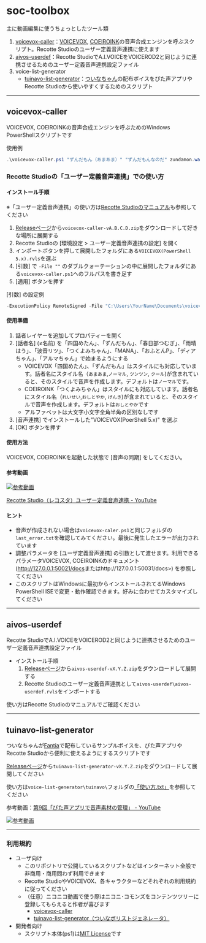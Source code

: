 # soc-toolbox

主に動画編集に使うちょっとしたツール類

1. [voicevox-caller](#voicevox-caller)：[VOICEVOX](https://voicevox.hiroshiba.jp/), [COEIROINK](https://coeiroink.com/)の音声合成エンジンを呼ぶスクリプト。Recotte Studioのユーザー定義音声連携に使えます
1. [aivos-userdef](#aivos-userdef)：Recotte StudioでA.I.VOICEをVOICEROD2と同じように連携させるためのユーザー定義音声連携設定ファイル
1. voice-list-generator
   * [tuinavo-list-generator](#tuinavo-list-generator)：[ついなちゃん](https://ついなちゃん.com)の配布ボイスをぴた声アプリやRecotte Studioから使いやすくするためのスクリプト

----

## voicevox-caller

VOICEVOX, COEIROINKの音声合成エンジンを呼ぶためのWindows PowerShellスクリプトです

使用例
```ps1
.\voicevox-caller.ps1 "ずんだもん（あまあま）" "ずんだもんなのだ" zundamon.wav
```

### Recotte Studioの「ユーザー定義音声連携」での使い方

#### インストール手順

※「ユーザー定義音声連携」の使い方は[Recotte Studioのマニュアル](https://www.ah-soft.com/rs/manual/tips/user-def.html)も参照してください

1. [Releaseページ](https://github.com/so-c/soc-toolbox/releases)から`voicecox-caller-vA.B.C.D.zip`をダウンロードして好きな場所に展開する
1. Recotte Studioの [環境設定 > ユーザー定義音声連携の設定] を開く
1. インポートボタンを押して展開したフォルダにある`VOICEVOX(PowerShell 5.x).rvls`を選ぶ
1. [引数] で `-File ""` のダブルクォーテーションの中に展開したフォルダにある`voicevox-caller.ps1`へのフルパスを書き足す
1. [適用] ボタンを押す

[引数] の設定例

```ps1
-ExecutionPolicy RemoteSigned -File "C:\Users\YourName\Documents\voicevox-caller\voicevox-caller.ps1" -text "%c" -speaker "%s" -output "%o"`
```

#### 使用準備

1. 話者レイヤーを追加してプロパティーを開く
1. [話者名] (≠名前) を「四国めたん」、「ずんだもん」、「春日部つむぎ」、「雨晴はう」、「波音リツ」、「つくよみちゃん」、「MANA」、「おふとんP」、「ディアちゃん」、「アルマちゃん」で始まるようにする
   * VOICEVOX「四国めたん」、「ずんだもん」はスタイルにも対応しています。話者名にスタイル名（`あまあま`,`ノーマル`, `ツンツン`, `クール`)が含まれていると、そのスタイルで音声を作成します。デフォルトは`ノーマル`です。
   * COEIROINK「つくよみちゃん」はスタイルにも対応しています。話者名にスタイル名（`れいせい`,`おしとやか`, `げんき`)が含まれていると、そのスタイルで音声を作成します。デフォルトは`おしとやか`です
   * アルファベットは大文字小文字全角半角の区別なしです
1. [音声連携] でインストールした"VOICEVOX(PoerShell 5.x)" を選ぶ
1. [OK] ボタンを押す

#### 使用方法

VOICEVOX, COEIROINKを起動した状態で [音声の同期] をしてください。

#### 参考動画
[![参考動画](https://img.youtube.com/vi/N_VCF2ABKA8/0.jpg)](https://www.youtube.com/watch?v=N_VCF2ABKA8)

[Recotte Studio（レコスタ）ユーザー定義音声連携 \- YouTube](https://www.youtube.com/watch?v=N_VCF2ABKA8)

#### ヒント

* 音声が作成されない場合は`voicevox-caler.ps1`と同じフォルダの`last_error.txt`を確認してみてください。最後に発生したエラーが出力されています
* 調整パラメータを [ユーザ定義音声連携] の引数として渡せます。利用できるパラメータVOICEVOX, COEIROINKのドキュメント (<http://127.0.0.1:50021/docs>またはhttp://127.0.0.1:50031/docs>) を参照してください
* このスクリプトはWindowsに最初からインストールされてるWindows PowerShell ISEで変更・動作確認できます。好みに合わせてカスタマイズしてください

----

## aivos-userdef

Recotte StudioでA.I.VOICEをVOICEROD2と同じように連携させるためのユーザー定義音声連携設定ファイル

* インストール手順
  1. [Releaseページ](https://github.com/so-c/soc-toolbox/releases)から`aivos-userdef-vX.Y.Z.zip`をダウンロードして展開する
  1. Recotte Studioのユーザー定義音声連携として`aivos-userdef\aivos-userdef.rvls`をインポートする

使い方はRecotte Studioのマニュアルでご確認ください

----

## tuinavo-list-generator

ついなちゃんが[Fantia](https://fantia.jp/fanclubs/326)で配布しているサンプルボイスを、ぴた声アプリやRecotte Studioから便利に使えるようにするスクリプトです

[Releaseページ](https://github.com/so-c/soc-toolbox/releases)から`tuinavo-list-generator-vX.Y.Z.zip`をダウンロードして展開してください

使い方は`voice-list-generator\tuinavo\`フォルダの[「使い方.txt」](https://github.com/so-c/soc-toolbox/blob/main/voice-list-generator/tuinavo/%E4%BD%BF%E3%81%84%E6%96%B9.txt)を参照してください

参考動画：[第9回「ぴた声アプリで音声素材の管理」 \- YouTube](https://www.youtube.com/watch?v=KfCVTM4OaZA)

[![参考動画](https://img.youtube.com/vi/KfCVTM4OaZA/0.jpg)](https://www.youtube.com/watch?v=KfCVTM4OaZA)

----

### 利用規約

* ユーザ向け
  * このリポジトリで公開しているスクリプトなどはインターネット全般で非商用・商用問わず利用できます
  * Recotte StudioやVOICEVOX、各キャラクターなどそれぞれの利用規約に従ってください
  * （任意）ニコニコ動画で使う際はニコニ･コモンズをコンテンツツリーに登録してもらえると作者が喜びます
    * [voicevox\-caller](https://commons.nicovideo.jp/material/nc252957)
    * [tuinavo\-list\-generator（ついなボリストジェネレータ）](https://commons.nicovideo.jp/material/nc254607)
* 開発者向け
  * スクリプト本体(ps1)は[MIT License](https://github.com/so-c/soc-toolbox/blob/main/LICENSE)です
